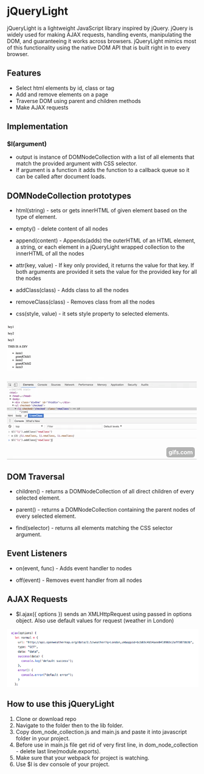 # jQueryLight

jQueryLight is a lightweight JavaScript library inspired by jQuery. jQuery is widely used for making AJAX requests, handling events, manipulating the DOM, and guaranteeing it works across browsers. jQueryLight mimics most of this functionality using the native DOM API that is built right in to every browser.


## Features

- Select html elements by id, class or tag
- Add and remove elements on a page
- Traverse DOM using parent and children methods
- Make AJAX requests

## Implementation

### $l(argument)

- output is instance of DOMNodeCollection with a list of all elements that match the provided argument with CSS selector.
- If argument is a function it adds the function to a callback queue so it can be called after document loads.

## DOMNodeCollection prototypes

- html(string) - sets or gets innerHTML of given element based on the type of element.

- empty() - delete content of all nodes

- append(content) - Appends(adds) the outerHTML of an HTML element, a string, or each element in a jQueryLight wrapped collection to the innerHTML of all the nodes

- attr(key, value) - If key only provided, it returns the value for that key. If both arguments are provided it sets the value for the provided key for all the nodes

- addClass(class) - Adds class to all the nodes

- removeClass(class) - Removes class from all the nodes

- css(style, value) - it sets style property to selected elements.

![gif_prototype](https://github.com/newcoderua/jQueryLight/blob/master/images/proto.gif?raw=true)

## DOM Traversal

- children() - returns a DOMNodeCollection of all direct children of every selected element.

- parent() - returns a DOMNodeCollection containing the parent nodes of every selected element.

- find(selector) - returns all elements matching the CSS selector argument.

## Event Listeners

- on(event, func) - Adds event handler to nodes

- off(event) - Removes event handler from all nodes


## AJAX Requests

- $l.ajax({ options }) sends an XMLHttpRequest using passed in options object. Also use default values for request (weather in London)

![ajax](https://github.com/newcoderua/jQueryLight/blob/master/images/ajax-request.png?raw=true)

## How to use this jQueryLight
1. Clone or download repo
2. Navigate to the folder then to the lib folder.
3. Copy dom_node_collection.js and main.js and paste it into javascript folder in your project.
4. Before use in main.js file get rid of very first line, in dom_node_collection - delete last line(module.exports).
5. Make sure that your webpack for project is watching.
6. Use $l is dev console of your project.
